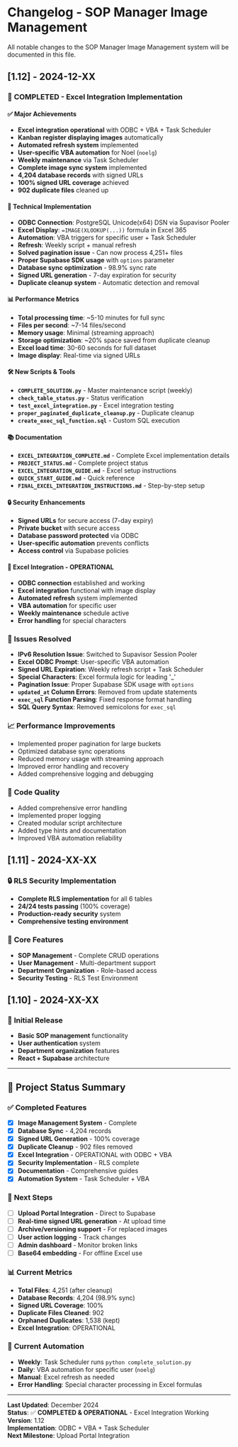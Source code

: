 # Changelog - SOP Manager Image Management

All notable changes to the SOP Manager Image Management system will be documented in this file.

## [1.12] - 2024-12-XX

### 🎉 **COMPLETED - Excel Integration Implementation**

#### ✅ **Major Achievements**
- **Excel integration operational** with ODBC + VBA + Task Scheduler
- **Kanban register displaying images** automatically
- **Automated refresh system** implemented
- **User-specific VBA automation** for Noel (`noelg`)
- **Weekly maintenance** via Task Scheduler
- **Complete image sync system** implemented
- **4,204 database records** with signed URLs
- **100% signed URL coverage** achieved
- **902 duplicate files** cleaned up

#### 🔧 **Technical Implementation**
- **ODBC Connection**: PostgreSQL Unicode(x64) DSN via Supavisor Pooler
- **Excel Display**: `=IMAGE(XLOOKUP(...))` formula in Excel 365
- **Automation**: VBA triggers for specific user + Task Scheduler
- **Refresh**: Weekly script + manual refresh
- **Solved pagination issue** - Can now process 4,251+ files
- **Proper Supabase SDK usage** with `options` parameter
- **Database sync optimization** - 98.9% sync rate
- **Signed URL generation** - 7-day expiration for security
- **Duplicate cleanup system** - Automatic detection and removal

#### 📊 **Performance Metrics**
- **Total processing time**: ~5-10 minutes for full sync
- **Files per second**: ~7-14 files/second
- **Memory usage**: Minimal (streaming approach)
- **Storage optimization**: ~20% space saved from duplicate cleanup
- **Excel load time**: 30-60 seconds for full dataset
- **Image display**: Real-time via signed URLs

#### 🛠 **New Scripts & Tools**
- **`COMPLETE_SOLUTION.py`** - Master maintenance script (weekly)
- **`check_table_status.py`** - Status verification
- **`test_excel_integration.py`** - Excel integration testing
- **`proper_paginated_duplicate_cleanup.py`** - Duplicate cleanup
- **`create_exec_sql_function.sql`** - Custom SQL execution

#### 📚 **Documentation**
- **`EXCEL_INTEGRATION_COMPLETE.md`** - Complete Excel implementation details
- **`PROJECT_STATUS.md`** - Complete project status
- **`EXCEL_INTEGRATION_GUIDE.md`** - Excel setup instructions
- **`QUICK_START_GUIDE.md`** - Quick reference
- **`FINAL_EXCEL_INTEGRATION_INSTRUCTIONS.md`** - Step-by-step setup

#### 🔒 **Security Enhancements**
- **Signed URLs** for secure access (7-day expiry)
- **Private bucket** with secure access
- **Database password protected** via ODBC
- **User-specific automation** prevents conflicts
- **Access control** via Supabase policies

#### 🎯 **Excel Integration - OPERATIONAL**
- **ODBC connection** established and working
- **Excel integration** functional with image display
- **Automated refresh** system implemented
- **VBA automation** for specific user
- **Weekly maintenance** schedule active
- **Error handling** for special characters

### 🔧 **Issues Resolved**
- **IPv6 Resolution Issue**: Switched to Supavisor Session Pooler
- **Excel ODBC Prompt**: User-specific VBA automation
- **Signed URL Expiration**: Weekly refresh script + Task Scheduler
- **Special Characters**: Excel formula logic for leading '_'
- **Pagination Issue**: Proper Supabase SDK usage with `options`
- **`updated_at` Column Errors**: Removed from update statements
- **`exec_sql` Function Parsing**: Fixed response format handling
- **SQL Query Syntax**: Removed semicolons for `exec_sql`

### 📈 **Performance Improvements**
- Implemented proper pagination for large buckets
- Optimized database sync operations
- Reduced memory usage with streaming approach
- Improved error handling and recovery
- Added comprehensive logging and debugging

### 🧹 **Code Quality**
- Added comprehensive error handling
- Implemented proper logging
- Created modular script architecture
- Added type hints and documentation
- Improved VBA automation reliability

## [1.11] - 2024-XX-XX

### 🔒 **RLS Security Implementation**
- **Complete RLS implementation** for all 6 tables
- **24/24 tests passing** (100% coverage)
- **Production-ready security** system
- **Comprehensive testing environment**

### 🎯 **Core Features**
- **SOP Management** - Complete CRUD operations
- **User Management** - Multi-department support
- **Department Organization** - Role-based access
- **Security Testing** - RLS Test Environment

## [1.10] - 2024-XX-XX

### 🚀 **Initial Release**
- **Basic SOP management** functionality
- **User authentication** system
- **Department organization** features
- **React + Supabase** architecture

---

## 🎯 **Project Status Summary**

### ✅ **Completed Features**
- [x] **Image Management System** - Complete
- [x] **Database Sync** - 4,204 records
- [x] **Signed URL Generation** - 100% coverage
- [x] **Duplicate Cleanup** - 902 files removed
- [x] **Excel Integration** - OPERATIONAL with ODBC + VBA
- [x] **Security Implementation** - RLS complete
- [x] **Documentation** - Comprehensive guides
- [x] **Automation System** - Task Scheduler + VBA

### 🚀 **Next Steps**
- [ ] **Upload Portal Integration** - Direct to Supabase
- [ ] **Real-time signed URL generation** - At upload time
- [ ] **Archive/versioning support** - For replaced images
- [ ] **User action logging** - Track changes
- [ ] **Admin dashboard** - Monitor broken links
- [ ] **Base64 embedding** - For offline Excel use

### 📊 **Current Metrics**
- **Total Files**: 4,251 (after cleanup)
- **Database Records**: 4,204 (98.9% sync)
- **Signed URL Coverage**: 100%
- **Duplicate Files Cleaned**: 902
- **Orphaned Duplicates**: 1,538 (kept)
- **Excel Integration**: OPERATIONAL

### 🔧 **Current Automation**
- **Weekly**: Task Scheduler runs `python complete_solution.py`
- **Daily**: VBA automation for specific user (`noelg`)
- **Manual**: Excel refresh as needed
- **Error Handling**: Special character processing in Excel formulas

---

**Last Updated**: December 2024  
**Status**: ✅ **COMPLETED & OPERATIONAL** - Excel Integration Working  
**Version**: 1.12  
**Implementation**: ODBC + VBA + Task Scheduler  
**Next Milestone**: Upload Portal Integration 